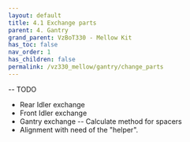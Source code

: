 ```yaml
---
layout: default
title: 4.1 Exchange parts
parent: 4. Gantry
grand_parent: VzBoT330 - Mellow Kit
has_toc: false
nav_order: 1
has_children: false
permalink: /vz330_mellow/gantry/change_parts
---
```


-- TODO

- Rear Idler exchange
- Front Idler exchange
- Gantry exchange
-- Calculate method for spacers
- Alignment with need of the "helper".
